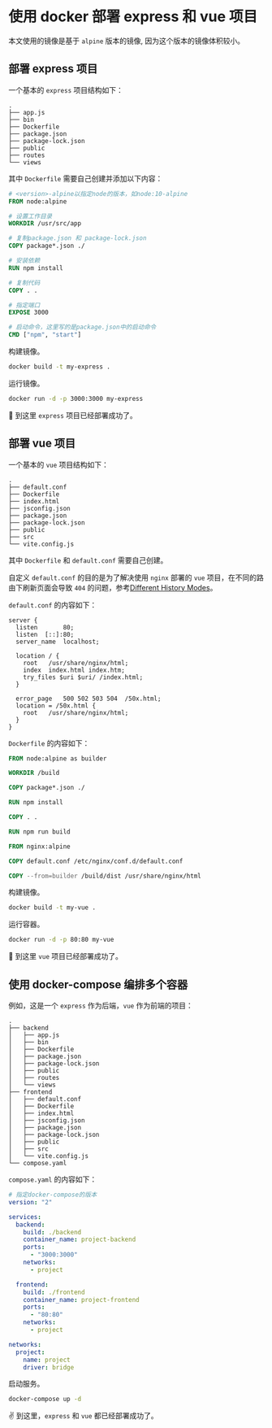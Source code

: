 # 使用 docker 部署 express 和 vue 项目

本文使用的镜像是基于 `alpine` 版本的镜像, 因为这个版本的镜像体积较小。

## 部署 express 项目

一个基本的 `express` 项目结构如下：

```tree
.
├── app.js
├── bin
├── Dockerfile
├── package.json
├── package-lock.json
├── public
├── routes
└── views
```

其中 `Dockerfile` 需要自己创建并添加以下内容：

```Dockerfile
# <version>-alpine以指定node的版本，如node:10-alpine
FROM node:alpine

# 设置工作目录
WORKDIR /usr/src/app

# 复制package.json 和 package-lock.json
COPY package*.json ./

# 安装依赖
RUN npm install

# 复制代码
COPY . .

# 指定端口
EXPOSE 3000

# 启动命令，这里写的是package.json中的启动命令
CMD ["npm", "start"]
```

构建镜像。

```sh
docker build -t my-express .
```

运行镜像。

```sh
docker run -d -p 3000:3000 my-express
```

:confetti_ball: 到这里 `express` 项目已经部署成功了。

## 部署 vue 项目

一个基本的 `vue` 项目结构如下：

```tree
.
├── default.conf
├── Dockerfile
├── index.html
├── jsconfig.json
├── package.json
├── package-lock.json
├── public
├── src
└── vite.config.js
```

其中 `Dockerfile` 和 `default.conf` 需要自己创建。

自定义 `default.conf` 的目的是为了解决使用 `nginx` 部署的 `vue` 项目，在不同的路由下刷新页面会导致 `404` 的问题，参考[Different History Modes](https://router.vuejs.org/guide/essentials/history-mode.html#nginx)。

`default.conf` 的内容如下：

```nginx
server {
  listen       80;
  listen  [::]:80;
  server_name  localhost;

  location / {
    root   /usr/share/nginx/html;
    index  index.html index.htm;
    try_files $uri $uri/ /index.html;
  }

  error_page   500 502 503 504  /50x.html;
  location = /50x.html {
    root   /usr/share/nginx/html;
  }
}
```

`Dockerfile` 的内容如下：

```Dockerfile
FROM node:alpine as builder

WORKDIR /build

COPY package*.json ./

RUN npm install

COPY . .

RUN npm run build

FROM nginx:alpine

COPY default.conf /etc/nginx/conf.d/default.conf

COPY --from=builder /build/dist /usr/share/nginx/html
```

构建镜像。

```sh
docker build -t my-vue .
```

运行容器。

```sh
docker run -d -p 80:80 my-vue
```

:tada: 到这里 `vue` 项目已经部署成功了。

## 使用 docker-compose 编排多个容器

例如，这是一个 `express` 作为后端，`vue` 作为前端的项目：

```tree
.
├── backend
│   ├── app.js
│   ├── bin
│   ├── Dockerfile
│   ├── package.json
│   ├── package-lock.json
│   ├── public
│   ├── routes
│   └── views
├── frontend
│   ├── default.conf
│   ├── Dockerfile
│   ├── index.html
│   ├── jsconfig.json
│   ├── package.json
│   ├── package-lock.json
│   ├── public
│   ├── src
│   └── vite.config.js
└── compose.yaml
```

`compose.yaml` 的内容如下：

```yaml
# 指定docker-compose的版本
version: "2"

services:
  backend:
    build: ./backend
    container_name: project-backend
    ports:
      - "3000:3000"
    networks:
      - project

  frontend:
    build: ./frontend
    container_name: project-frontend
    ports:
      - "80:80"
    networks:
      - project

networks:
  project:
    name: project
    driver: bridge
```

启动服务。

```sh
docker-compose up -d
```

:v: 到这里，`express` 和 `vue` 都已经部署成功了。

